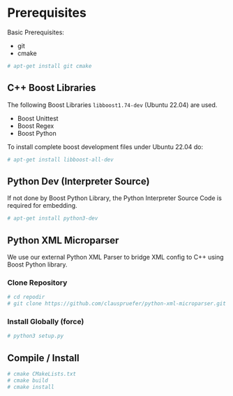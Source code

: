 # Prerequisites

Basic Prerequisites:
- git
- cmake

```bash
# apt-get install git cmake
```

## C++ Boost Libraries

The following Boost Libraries ```libboost1.74-dev``` (Ubuntu 22.04) are used. 

- Boost Unittest
- Boost Regex
- Boost Python

To install complete boost development files under Ubuntu 22.04 do:

```bash
# apt-get install libboost-all-dev
```

## Python Dev (Interpreter Source)

If not done by Boost Python Library, the Python Interpreter Source Code is required for embedding. 

```bash
# apt-get install python3-dev
```

## Python XML Microparser

We use our external Python XML Parser to bridge XML config to C++ using Boost Python library.

### Clone Repository

```bash
# cd repodir
# git clone https://github.com/clauspruefer/python-xml-microparser.git
```

### Install Globally (force)

```bash
# python3 setup.py
```

## Compile / Install

```bash
# cmake CMakeLists.txt
# cmake build
# cmake install
```
